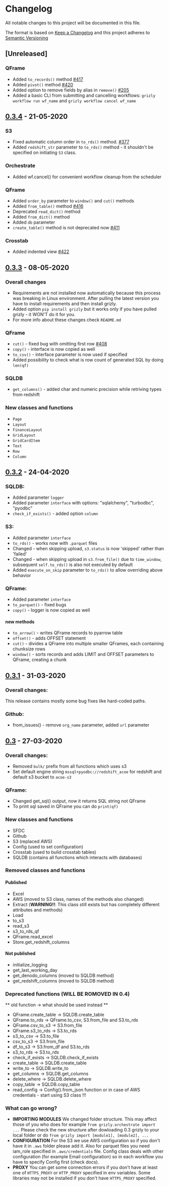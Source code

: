 # Changelog

All notable changes to this project will be documented in this file.

The format is based on [Keep a Changelog](https://keepachangelog.com/en/1.0.0/) 
and this project adheres to [Semantic Versioning](https://semver.org/spec/v2.0.0.html)


## [Unreleased]
### QFrame
- Added `to_records()` method [#417](https://github.com/kfk/grizly/issues/417)
- Added `pivot()` method [#420](https://github.com/kfk/grizly/issues/420)
- Added option to remove fields by alias in `remove()` [#205](https://github.com/kfk/grizly/issues/205)
- Added a basic CLI from submitting and cancelling workflows: `grizly workflow run wf_name` and `grizly workflow cancel wf_name`

## [0.3.4] - 21-05-2020
### S3
- Fixed automatic column order in `to_rds()` method. [#377](https://github.com/kfk/grizly/issues/377)
- Added `redshift_str` parameter to `to_rds()` method - it shouldn't be specified on initiating `S3` class.

### Orchestrate
- Added wf.cancel() for convenient workflow cleanup from the scheduler

### QFrame
- Added `order_by` parameter to `window()` and `cut()` methods
- Added `from_table()` method [#416](https://github.com/kfk/grizly/issues/416)
- Deprecated `read_dict()` method
- Added `from_dict()` method
- Added `db` parameter
- `create_table()` method is not deprecated now [#411](https://github.com/kfk/grizly/issues/411) 

### Crosstab
- Added indented view [#422](https://github.com/kfk/grizly/issues/422)


## [0.3.3] - 08-05-2020
### Overall changes
- Requirements are not installed now automatically because this process was breaking in Linux environment. After pulling the latest version you have to install requirements and then install grizly.
- Added option `pip install grizly` but it works only if you have pulled grizly - it WON'T do it for you.
- For more info about these changes check `README.md`

### QFrame
- `cut()` - fixed bug with omitting first row [#408](https://github.com/kfk/grizly/issues/408)
- `copy()` - interface is now copied as well
- `to_csv()` - interface parameter is now used if specified
- Added possibility to check what is row count of generated SQL by doing `len(qf)`

### SQLDB
- `get_columns()` - added char and numeric precision while retriving types from redshift


### New classes and functions
- `Page`
- `Layout`
- `FinanceLayout`
- `GridLayout`
- `GridCardItem`
- `Text`
- `Row`
- `Column`


## [0.3.2] - 24-04-2020

### SQLDB:
- Added parameter `logger` 
- Added parameter `interface` with options: "sqlalchemy", "turbodbc", "pyodbc"
- `check_if_exists()` - added option `column`

### S3:
- Added parameter `interface`
- `to_rds()` - works now with `.parquet` files
- Changed - when skipping upload, `s3.status` is now 'skipped' rather than 'failed'
- Changed - when skipping upload in `s3.from_file()` due to `time_window`, subsequent `self.to_rds()` is also not executed by default
- Added `execute_on_skip` parameter to `to_rds()` to allow overriding above behavior

### QFrame:
- Added parameter `interface`
- `to_parquet()` - fixed bugs
- `copy()` - logger is now copied as well
#### new methods
- `to_arrow()` - writes QFrame records to pyarrow table
- `offset()` - adds OFFSET statement
- `cut()` - divides a QFrame into multiple smaller QFrames, each containing chunksize rows
- `window()` - sorts records and adds LIMIT and OFFSET parameters to QFrame, creating a chunk


## [0.3.1] - 31-03-2020

### Overall changes:
This release contains mostly some bug fixes like hard-coded paths.

### Github:
- from_issues() - remove `org_name` parameter, added `url` parameter

## [0.3] - 27-03-2020

### Overall changes:

- Removed `bulk/` prefix from all functions which uses s3
- Set default engine string `mssql+pyodbc://redshift_acoe` for redshift and default s3 bucket to `acoe-s3`

### QFrame:

- Changed get_sql() output, now it returns SQL string not QFrame
- To print sql saved in QFrame you can do `print(qf)`

### New classes and functions

- SFDC
- Github
- S3 (replaced AWS)
- Config (used to set configuration)
- Crosstab (used to bulid crosstab tables)
- SQLDB (contains all functions which interacts with databases)

### Removed classes and functions

#### Published

- Excel
- AWS (moved to S3 class, names of the methods also changed)
- Extract (**WARNING!!**: This class still exists but has completely different attributes and methods)
- Load
- to_s3
- read_s3
- s3_to_rds_qf
- QFrame.read_excel
- Store.get_redshift_columns

#### Not published

- initialize_logging
- get_last_working_day
- get_denodo_columns (moved to SQLDB method)
- get_redshift_columns (moved to SQLDB method)

### Deprecated functions (WILL BE ROMOVED IN 0.4)

** old function -> what should be used instead **

- QFrame.create_table -> SQLDB.create_table
- QFrame.to_rds -> QFrame.to_csv, S3.from_file and S3.to_rds
- QFrame.csv_to_s3 -> S3.from_file
- QFrame.s3_to_rds -> S3.to_rds
- s3_to_csv -> S3.to_file
- csv_to_s3 -> S3.from_file
- df_to_s3 -> S3.from_df and S3.to_rds
- s3_to_rds -> S3.to_rds
- check_if_exists -> SQLDB.check_if_exists
- create_table -> SQLDB.create_table
- write_to -> SQLDB.write_to
- get_columns -> SQLDB.get_columns
- delete_where -> SQLDB.delete_where
- copy_table -> SQLDB.copy_table
- read_config -> Config().from_json function or in case of AWS credentials - start using S3 class !!!

### What can go wrong?

- **IMPORTING MODULES**
We changed folder structure. This may affect those of you who does for example 
`from grizly.orchestrate import ...`
Please check the new structure after dowloading 0.3 grizly to your local folder or do
`from grizly import [module1], [module2], ...`
- **CONFIGURATION**
For the S3 we use AWS configuration so if you don't have it in `.aws` folder please add it. Also for parquet files you need iam_role specified in `.aws/credentials` file. Config class deals with other configuration (for example Email configuration) so in each workflow you have to specify Config first (check docs).
- **PROXY**
You can get some connection errors if you don't have at least one of `HTTPS_PROXY` or `HTTP_PROXY` specified in env variables. Some libraries may not be installed if you don't have `HTTPS_PROXY` specified.


[0.3.5]: https://github.com/kfk/grizly/compare/v0.3.4...0.3.5
[0.3.4]: https://github.com/kfk/grizly/compare/v0.3.3...v0.3.4
[0.3.3]: https://github.com/kfk/grizly/compare/v0.3.2...v0.3.3
[0.3.2]: https://github.com/kfk/grizly/compare/v0.3.1...v0.3.2
[0.3.1]: https://github.com/kfk/grizly/compare/v0.3...v0.3.1
[0.3]: https://github.com/kfk/grizly/compare/v0.2...v0.3
